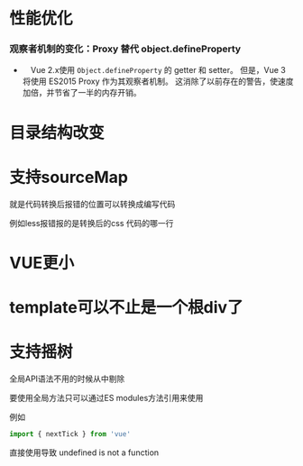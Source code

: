 # 性能优化

### **观察者机制的变化**：Proxy 替代 object.defineProperty 

- 　Vue 2.x使用 `Object.defineProperty` 的 getter 和 setter。 但是，Vue 3 将使用 ES2015 Proxy 作为其观察者机制。 这消除了以前存在的警告，使速度加倍，并节省了一半的内存开销。

# 目录结构改变

# 支持sourceMap

就是代码转换后报错的位置可以转换成编写代码

例如less报错报的是转换后的css 代码的哪一行

# VUE更小

# template可以不止是一个根div了

# 支持摇树

全局API语法不用的时候从中剔除

要使用全局方法只可以通过ES modules方法引用来使用

例如

```js
import { nextTick } from 'vue'
```

直接使用导致 undefined is not a function